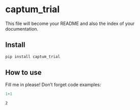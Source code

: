 captum_trial
================

<!-- WARNING: THIS FILE WAS AUTOGENERATED! DO NOT EDIT! -->

This file will become your README and also the index of your
documentation.

## Install

``` sh
pip install captum_trial
```

## How to use

Fill me in please! Don’t forget code examples:

``` python
1+1
```

    2
